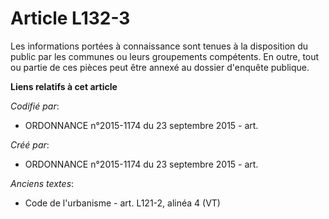 # Article L132-3

Les informations portées à connaissance sont tenues à la disposition du public par les communes ou leurs groupements
compétents. En outre, tout ou partie de ces pièces peut être annexé au dossier d'enquête publique.

**Liens relatifs à cet article**

_Codifié par_:

  - ORDONNANCE n°2015-1174 du 23 septembre 2015 - art.

_Créé par_:

  - ORDONNANCE n°2015-1174 du 23 septembre 2015 - art.

_Anciens textes_:

  - Code de l'urbanisme - art. L121-2, alinéa 4 (VT)
